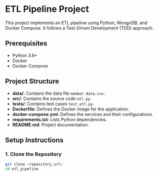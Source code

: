 # ETL Pipeline Project

This project implements an ETL pipeline using Python, MongoDB, and Docker Compose. It follows a Test-Driven Development (TDD) approach.

## **Prerequisites**

- Python 3.8+
- Docker
- Docker Compose

## **Project Structure**

- **data/**: Contains the data file `member-data.csv`.
- **src/**: Contains the source code `etl.py`.
- **tests/**: Contains test cases `test_etl.py`.
- **Dockerfile**: Defines the Docker image for the application.
- **docker-compose.yml**: Defines the services and their configurations.
- **requirements.txt**: Lists Python dependencies.
- **README.md**: Project documentation.

## **Setup Instructions**

### **1. Clone the Repository**

```bash
git clone <repository_url>
cd etl_pipeline

